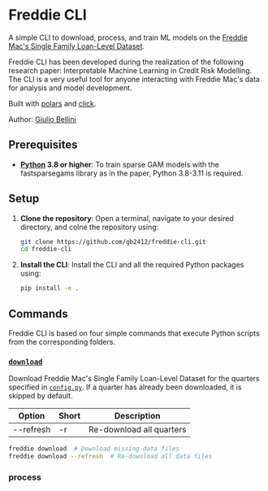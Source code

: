 # Freddie CLI
A simple CLI to download, process, and train ML models on the [Freddie Mac's Single Family Loan-Level Dataset](https://www.freddiemac.com/research/datasets/sf-loanlevel-dataset).

Freddie CLI has been developed during the realization of the following research paper: Interpretable Machine Learning in Credit Risk Modelling. 
The CLI is a very useful tool for anyone interacting with Freddie Mac's data for analysis and model development.

Built with [polars](https://pola.rs/) and [click](https://click.palletsprojects.com/en/stable/).

Author: [Giulio Bellini](https://www.linkedin.com/in/giuliobellini/)

## Prerequisites
- **[Python](https://www.python.org/downloads/) 3.8 or higher**: To train sparse GAM models with the fastsparsegams library as in the paper, Python 3.8-3.11 is required.

## Setup
1. **Clone the repository**: Open a terminal, navigate to your desired directory, and colne the repository using:
   ```bash
   git clone https://github.com/gb2412/freddie-cli.git
   cd freddie-cli
   ```
2. **Install the CLI**: Install the CLI and all the required Python packages using:
   ```bash
   pip install -e .
   ```

## Commands
Freddie CLI is based on four simple commands that execute Python scripts from the corresponding folders.

### [`download`](download/)
Download Freddie Mac's Single Family Loan-Level Dataset for the quarters specified in [`config.py`](config.py). 
If a quarter has already been downloaded, it is skipped by default.

| Option         | Short | Description              |
| -------------- | ----- | ------------------------ |
| --refresh | -r    | Re-download all quarters |

```bash
freddie download  # Download missing data files
freddie download --refresh  # Re-download all data files
```

### process








